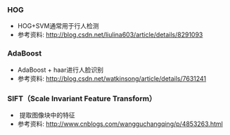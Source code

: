 ### HOG
* HOG+SVM通常用于行人检测
* 参考资料: http://blog.csdn.net/liulina603/article/details/8291093

### AdaBoost
* AdaBoost + haar进行人脸识别
* 参考资料: http://blog.csdn.net/watkinsong/article/details/7631241

### SIFT（Scale Invariant Feature Transform）
*  提取图像块中的特征
* 参考资料: http://www.cnblogs.com/wangguchangqing/p/4853263.html
